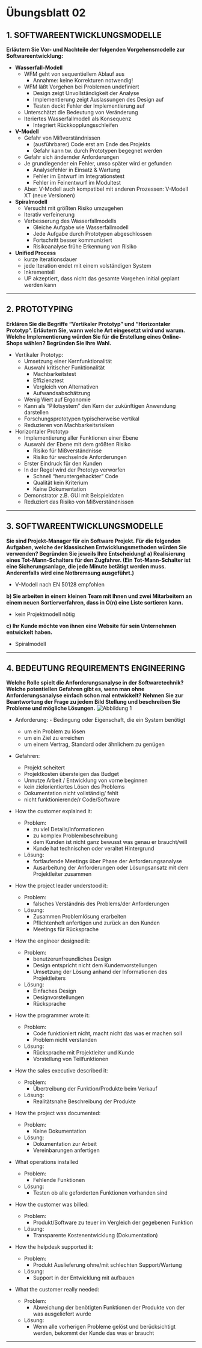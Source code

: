 # Übungsblatt 02
## 1. SOFTWAREENTWICKLUNGSMODELLE
**Erläutern Sie Vor- und Nachteile der folgenden Vorgehensmodelle zur Softwareentwicklung:**
* **Wasserfall-Modell**
  * WFM geht von sequentiellem Ablauf aus
    * Annahme: keine Korrekturen notwendig!
  * WFM läßt Vorgehen bei Problemen undefiniert
    * Design zeigt Unvollständigkeit der Analyse
    * Implementierung zeigt Auslassungen des Design auf
    * Testen deckt Fehler der Implementierung auf
  * Unterschätzt die Bedeutung von Veränderung
  * Iteriertes Wasserfallmodell als Konsequenz
    * Integriert Rückkopplungsschleifen
* **V-Modell**
  * Gefahr von Mißverständnissen
    * (ausführbarer) Code erst am Ende des Projekts
    * Gefahr kann tw. durch Prototypen begegnet werden
  * Gefahr sich ändernder Anforderungen
  * Je grundlegender ein Fehler, umso später wird er gefunden
    * Analysefehler in Einsatz & Wartung
    * Fehler im Entwurf im Integrationstest
    * Fehler im Feinentwurf im Modultest
  * Aber: V-Modell auch kompatibel mit anderen Prozessen: V-Modell XT (neue Versionen)
* **Spiralmodell**
  * Versucht mit größten Risiko umzugehen
  * Iterativ verfeinerung
  * Verbesserung des Wasserfallmodells
    * Gleiche Aufgabe wie Wasserfallmodell
    * Jede Aufgabe durch Prototypen abgeschlossen
    * Fortschritt besser kommuniziert
    * Risikoanalyse frühe Erkennung von Risiko
* **Unified Process**
  * kurze Iterationsdauer
  * jede Iteration endet mit einem volständigen System
  * Inkrementell
  * UP akzeptiert, dass nicht das gesamte Vorgehen initial geplant werden kann

---
## 2. PROTOTYPING
**Erklären Sie die Begriffe “Vertikaler Prototyp” und “Horizontaler Prototyp”. Erläutern Sie, wann welche Art eingesetzt wird und warum. Welche Implementierung würden Sie für die Erstellung eines Online-Shops wählen? Begründen Sie Ihre Wahl.**

* Vertikaler Prototyp:
  * Umsetzung einer Kernfunktionalität
  * Auswahl kritischer Funktionalität
    * Machbarkeitstest
    * Effizienztest
    * Vergleich von Alternativen
    * Aufwandsabschätzung
  * Wenig Wert auf Ergonomie
  * Kann als “Pilotsystem” den Kern der zukünftigen Anwendung darstellen
  * Forschungsprototypen typischerweise vertikal
  * Reduzieren von Machbarkeitsrisiken
* Horizontaler Prototyp
  * Implementierung aller Funktionen einer Ebene
  * Auswahl der Ebene mit dem größten Risiko
    * Risiko für Mißverständnisse
    * Risiko für wechselnde Anforderungen
  * Erster Eindruck für den Kunden
  * In der Regel wird der Prototyp verworfen
    * Schnell “heruntergehackter” Code
    * Qualität kein Kriterium
    * Keine Dokumentation
  * Demonstrator z.B. GUI mit Beispieldaten
  * Reduziert das Risiko von Mißverständnissen

---
## 3. SOFTWAREENTWICKLUNGSMODELLE
**Sie sind Projekt-Manager für ein Software Projekt. Für die folgenden Aufgaben, welche der klassischen Entwicklungsmethoden würden Sie verwenden? Begründen Sie jeweils Ihre Entscheidung!**
 **a) Realisierung eines Tot-Mann-Schalters für den Zugfahrer. (Ein Tot-Mann-Schalter ist eine Sicherungsanlage, die jede Minute betätigt werden muss. Anderenfalls wird eine Notbremsung ausgeführt.)**
 * V-Modell nach EN 50128 empfohlen

 **b) Sie arbeiten in einem kleinen Team mit Ihnen und zwei Mitarbeitern an einem neuen Sortierverfahren, dass in O(n) eine Liste sortieren kann.**
 * kein Projektmodell nötig

 **c) Ihr Kunde möchte von ihnen eine Website für sein Unternehmen entwickelt haben.**
 * Spiralmodell

---
## 4. BEDEUTUNG REQUIREMENTS ENGINEERING
**Welche Rolle spielt die Anforderungsanalyse in der Softwaretechnik? Welche potentiellen Gefahren gibt es, wenn man ohne Anforderungsanalyse einfach schon mal entwickelt? Nehmen Sie zur Beantwortung der Frage zu jedem Bild Stellung und beschreiben Sie Probleme und mögliche Lösungen.**
![Abbildung 1](Abbildung01.jpg)

* Anforderung: - Bedingung oder Eigenschaft, die ein System benötigt
  * um ein Problem zu lösen
  * um ein Ziel zu erreichen
  * um einem Vertrag, Standard oder ähnlichem zu genügen
* Gefahren:
  * Projekt scheitert
  * Projektkosten übersteigen das Budget
  * Unnutze Arbeit / Entwicklung von vorne beginnen
  * kein zielorientiertes Lösen des Problems
  * Dokumentation nicht vollständig/ fehlt
  * nicht funktionierende/r Code/Software

* How the customer explained it:
  * Problem:
    * zu viel Details/Informationen
    * zu komplex Problembeschreibung
    * dem Kunden ist nicht ganz bewusst was genau er braucht/will
    * Kunde hat technischen oder veraltet Hintergrund
  * Lösung:
    * fortlaufende Meetings über Phase der Anforderungsanalyse
    * Ausarbeitung der Anforderungen oder Lösungsansatz mit dem Projektleiter zusammen

* How the project leader understood it:
  * Problem:
    * falsches Verständnis des Problems/der Anforderungen
  * Lösung:  
    * Zusammen Problemlösung erarbeiten
	* Pflichtenheft anfertigen und zurück an den Kunden
	* Meetings für Rücksprache

* How the engineer designed it:
  * Problem:
    * benutzerunfreundliches Design
    * Design entspricht nicht dem Kundenvorstellungen
    * Umsetzung der Lösung anhand der Informationen des Projektleiters
  * Lösung:  
    * Einfaches Design
    * Designvorstellungen
	* Rücksprache

* How the programmer wrote it:
  * Problem:
    * Code funktioniert nicht, macht nicht das was er machen soll
	* Problem nicht verstanden
  * Lösung:  
    * Rücksprache mit Projektleiter und Kunde
	* Vorstellung von Teilfunktionen

* How the sales executive described it:
  * Problem:
    * Übertreibung der Funktion/Produkte beim Verkauf
  * Lösung:  
    * Realitätsnahe Beschreibung der Produkte

* How the project was documented:
  * Problem:
    * Keine Dokumentation
  * Lösung:  
    * Dokumentation zur Arbeit
    * Vereinbarungen anfertigen

* What operations installed
  * Problem:
    * Fehlende Funktionen
  * Lösung:  
    * Testen ob alle geforderten Funktionen vorhanden sind

* How the customer was billed:
  * Problem:
    * Produkt/Software zu teuer im Vergleich der gegebenen Funktion
  * Lösung:  
    * Transparente Kostenentwicklung (Dokumentation)

* How the helpdesk supported it:
  * Problem:
    * Produkt Auslieferung ohne/mit schlechten Support/Wartung
  * Lösung:  
    * Support in der Entwicklung mit aufbauen

* What the customer really needed:
  * Problem:
    * Abweichung der benötigten Funktionen der Produkte von der was ausgeliefert wurde
  * Lösung:  
     * Wenn alle vorherigen Probleme gelöst und berücksichtigt werden, bekommt der Kunde das was er braucht

---
